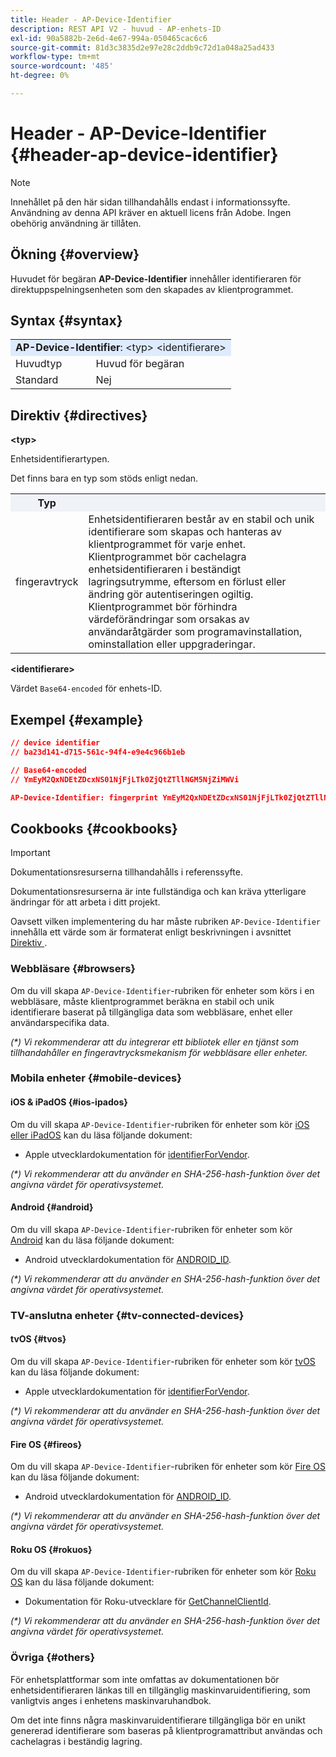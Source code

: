 ```yaml
---
title: Header - AP-Device-Identifier
description: REST API V2 - huvud - AP-enhets-ID
exl-id: 90a5882b-2e6d-4e67-994a-050465cac6c6
source-git-commit: 81d3c3835d2e97e28c2ddb9c72d1a048a25ad433
workflow-type: tm+mt
source-wordcount: '485'
ht-degree: 0%

---
```


# Header - AP-Device-Identifier {#header-ap-device-identifier}

>[!NOTE]
>
> Innehållet på den här sidan tillhandahålls endast i informationssyfte. Användning av denna API kräver en aktuell licens från Adobe. Ingen obehörig användning är tillåten.

## Ökning {#overview}

Huvudet för begäran <b>AP-Device-Identifier</b> innehåller identifieraren för direktuppspelningsenheten som den skapades av klientprogrammet.

## Syntax {#syntax}

<table style="table-layout:auto">
   <tr>
      <td style="background-color: #DEEBFF;" colspan="2"><b>AP-Device-Identifier</b>: &lt;typ&gt; &lt;identifierare&gt;</td>
   </tr>
   <tr>
      <td>Huvudtyp</td>
      <td>Huvud för begäran</td>
   </tr>
   <tr>
      <td>Standard</td>
      <td>Nej</td>
   </tr>
</table>

## Direktiv {#directives}

<b>&lt;typ></b>

Enhetsidentifierartypen.

Det finns bara en typ som stöds enligt nedan.

<table style="table-layout:auto">
   <tr>
      <th style="background-color: #EFF2F7; width: 15%;">Typ</th>
      <th style="background-color: #EFF2F7;"></th>
   </tr>
   <tr>
      <td>fingeravtryck</td>
      <td>
            Enhetsidentifieraren består av en stabil och unik identifierare som skapas och hanteras av klientprogrammet för varje enhet.
            <br/>
            Klientprogrammet bör cachelagra enhetsidentifieraren i beständigt lagringsutrymme, eftersom en förlust eller ändring gör autentiseringen ogiltig. Klientprogrammet bör förhindra värdeförändringar som orsakas av användaråtgärder som programavinstallation, ominstallation eller uppgraderingar.
      </td>
   </tr>
</table>


<b>&lt;identifierare></b>

Värdet `Base64-encoded` för enhets-ID.

## Exempel {#example}

```JSON
// device identifier
// ba23d141-d715-561c-94f4-e9e4c966b1eb

// Base64-encoded
// YmEyM2QxNDEtZDcxNS01NjFjLTk0ZjQtZTllNGM5NjZiMWVi

AP-Device-Identifier: fingerprint YmEyM2QxNDEtZDcxNS01NjFjLTk0ZjQtZTllNGM5NjZiMWVi
```

## Cookbooks {#cookbooks}

>[!IMPORTANT]
>
> Dokumentationsresurserna tillhandahålls i referenssyfte.
>
> Dokumentationsresurserna är inte fullständiga och kan kräva ytterligare ändringar för att arbeta i ditt projekt.
> 
> Oavsett vilken implementering du har måste rubriken `AP-Device-Identifier` innehålla ett värde som är formaterat enligt beskrivningen i avsnittet [&#x200B; Direktiv &#x200B;](#directives) .

### Webbläsare {#browsers}

Om du vill skapa `AP-Device-Identifier`-rubriken för enheter som körs i en webbläsare, måste klientprogrammet beräkna en stabil och unik identifierare baserat på tillgängliga data som webbläsare, enhet eller användarspecifika data.

_(*) Vi rekommenderar att du integrerar ett bibliotek eller en tjänst som tillhandahåller en fingeravtrycksmekanism för webbläsare eller enheter._

### Mobila enheter {#mobile-devices}

#### iOS &amp; iPadOS {#ios-ipados}

Om du vill skapa `AP-Device-Identifier`-rubriken för enheter som kör [iOS eller iPadOS](https://developer.apple.com/documentation/ios-ipados-release-notes) kan du läsa följande dokument:

* Apple utvecklardokumentation för [identifierForVendor](https://developer.apple.com/documentation/uikit/uidevice/1620059-identifierforvendor).

_(*) Vi rekommenderar att du använder en SHA-256-hash-funktion över det angivna värdet för operativsystemet._

#### Android {#android}

Om du vill skapa `AP-Device-Identifier`-rubriken för enheter som kör [Android](https://developer.android.com/about/versions) kan du läsa följande dokument:

* Android utvecklardokumentation för [ANDROID_ID](https://developer.android.com/reference/android/provider/Settings.Secure#ANDROID_ID).

_(*) Vi rekommenderar att du använder en SHA-256-hash-funktion över det angivna värdet för operativsystemet._

### TV-anslutna enheter {#tv-connected-devices}

#### tvOS {#tvos}

Om du vill skapa `AP-Device-Identifier`-rubriken för enheter som kör [tvOS](https://developer.apple.com/documentation/tvos-release-notes) kan du läsa följande dokument:

* Apple utvecklardokumentation för [identifierForVendor](https://developer.apple.com/documentation/uikit/uidevice/1620059-identifierforvendor).

_(*) Vi rekommenderar att du använder en SHA-256-hash-funktion över det angivna värdet för operativsystemet._

#### Fire OS {#fireos}

Om du vill skapa `AP-Device-Identifier`-rubriken för enheter som kör [Fire OS](https://developer.amazon.com/docs/fire-tv/fire-os-overview.html) kan du läsa följande dokument:

* Android utvecklardokumentation för [ANDROID_ID](https://developer.android.com/reference/android/provider/Settings.Secure#ANDROID_ID).

_(*) Vi rekommenderar att du använder en SHA-256-hash-funktion över det angivna värdet för operativsystemet._

#### Roku OS {#rokuos}

Om du vill skapa `AP-Device-Identifier`-rubriken för enheter som kör [Roku OS](https://developer.roku.com/docs/developer-program/release-notes/roku-os-release-notes.md) kan du läsa följande dokument:

* Dokumentation för Roku-utvecklare för [GetChannelClientId](https://developer.roku.com/docs/references/brightscript/interfaces/ifdeviceinfo.md#getchannelclientid-as-string).

_(*) Vi rekommenderar att du använder en SHA-256-hash-funktion över det angivna värdet för operativsystemet._

### Övriga {#others}

För enhetsplattformar som inte omfattas av dokumentationen bör enhetsidentifieraren länkas till en tillgänglig maskinvaruidentifiering, som vanligtvis anges i enhetens maskinvaruhandbok.

Om det inte finns några maskinvaruidentifierare tillgängliga bör en unikt genererad identifierare som baseras på klientprogramattribut användas och cachelagras i beständig lagring.
